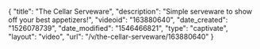 {
    "title": "The Cellar Serveware",
    "description": "Simple serveware to show off your best appetizers!",
    "videoid": "163880640",
    "date_created": "1526078739",
    "date_modified": "1546466821",
    "type": "captivate",
    "layout": "video",
    "url": "\/v\/the-cellar-serveware\/163880640"
}